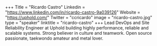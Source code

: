 +++
Title = "Ricardo Castro"
Linkedin = "https://www.linkedin.com/in/ricardo-castro-9a039126"
Website = "https://uphold.com/"
Twitter = "ccricardo"
image = "ricardo-castro.jpg"
type = "speaker"
linktitle = "ricardo-castro"
+++
Lead DevOps and Site Reliability Engineer at Uphold building highly performance, reliable and scalable systems. Strong believer in culture and teamwork. Open source passionate, taekwondo amateur and metal lover.
